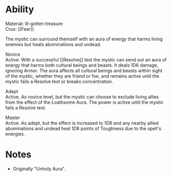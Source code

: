 # Ability
Material: Ill-gotten treasure<br>Crux: [[Fear]]

The mystic can surround themself with an aura of energy that harms living enemies but heals abominations and undead.

Novice<br>Active. With a successful [[Resolve]] test the mystic can send out an aura of energy that harms both cultural beings and beasts. It deals 1D6 damage, ignoring Armor. The aura affects all cultural beings and beasts within sight of the mystic, whether they are friend or foe, and remains active until the mystic fails a Resolve test or breaks concentration.

Adept<br>Active. As novice level, but the mystic can choose to exclude living allies from the effect of the Loathsome Aura. The power is active until the mystic fails a Resolve test.

Master<br>Active. As adept, but the effect is increased to 1D8 and any nearby allied abominations and undead heal 1D8 points of Toughness due to the spell's energies.
# Notes
* Originally "Unholy Aura".
